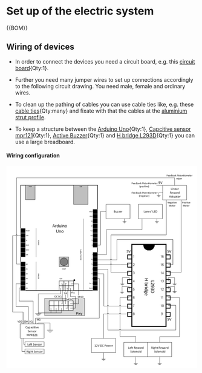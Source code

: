 # Set up of the electric system

{{BOM}}

## Wiring of devices

- In order to connect the devices you need a circuit board, e.g. this [circuit board](electronic.yml#circuit_board){Qty:1}. 

- Further you need many jumper wires to set up connections accordingly to the following circuit drawing. You need male, female and ordinary wires. 

- To clean up the pathing of cables you can use cable ties like, e.g. these [cable ties](connectors.yml#cable_tie){Qty:many} and fixate with that the cables at the [aluminium strut profile](framework.yml#20x20Rod).

- To keep a structure between the [Arduino Uno](electronic.yml#Arduino_Uno){Qty:1}, [Capcitive sensor mpr121](electronic.yml#mpr121){Qty:1}, [Active Buzzer](electronic.yml#Keyes_KY-012){Qty:1}
 and [H bridge L293D](electronic.yml#L293D){Qty:1} you can use a large breadboard.

#### Wiring configuration
![](images/arduino_schematic.png)







